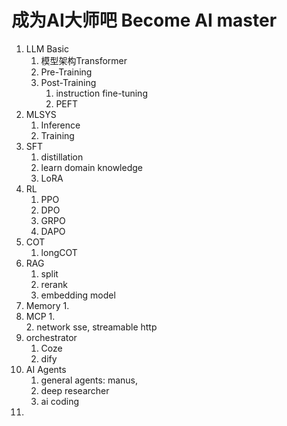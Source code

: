 # 成为AI大师吧 Become AI master

1.  LLM Basic
    1.  模型架构Transformer
    2.  Pre-Training
    3.  Post-Training
        1.  instruction fine-tuning
        2.  PEFT
2.  MLSYS
    1.  Inference
    2.  Training
3.  SFT
    1.  distillation
    2.  learn domain knowledge
    3.  LoRA
4.  RL
    1.  PPO
    2.  DPO
    3.  GRPO
    4.  DAPO
5.  COT
    1.  longCOT
6.  RAG
    1.  split
    2.  rerank
    3.  embedding model
7.  Memory
    1.  
8.  MCP
    1.  
    2.  network sse, streamable http
9.  orchestrator
    1.  Coze
    2.  dify
10.  AI Agents
     1.  general agents: manus, 
     2.  deep researcher
     3.  ai coding
11.  